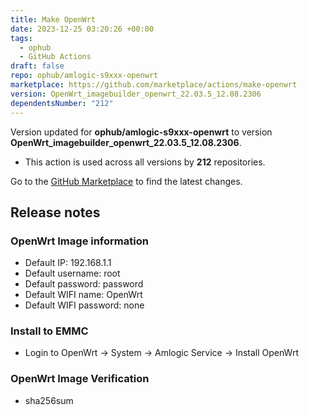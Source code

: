 ```yaml
---
title: Make OpenWrt
date: 2023-12-25 03:20:26 +00:00
tags:
  - ophub
  - GitHub Actions
draft: false
repo: ophub/amlogic-s9xxx-openwrt
marketplace: https://github.com/marketplace/actions/make-openwrt
version: OpenWrt_imagebuilder_openwrt_22.03.5_12.08.2306
dependentsNumber: "212"
---
```



Version updated for **ophub/amlogic-s9xxx-openwrt** to version **OpenWrt_imagebuilder_openwrt_22.03.5_12.08.2306**.
- This action is used across all versions by **212** repositories.

Go to the [GitHub Marketplace](https://github.com/marketplace/actions/make-openwrt) to find the latest changes.

## Release notes

### OpenWrt Image information
- Default IP: 192.168.1.1
- Default username: root
- Default password: password
- Default WIFI name: OpenWrt
- Default WIFI password: none
### Install to EMMC
- Login to OpenWrt → System → Amlogic Service → Install OpenWrt
### OpenWrt Image Verification
- sha256sum
